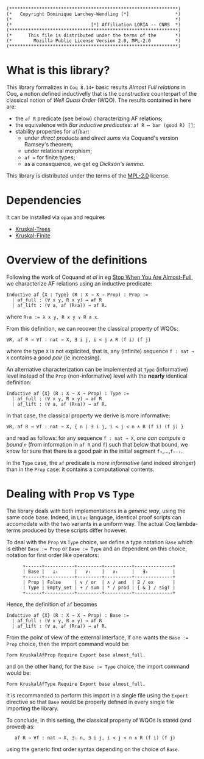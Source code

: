 ```
(**************************************************************)
(*   Copyright Dominique Larchey-Wendling [*]                 *)
(*                                                            *)
(*                             [*] Affiliation LORIA -- CNRS  *)
(**************************************************************)
(*      This file is distributed under the terms of the       *)
(*        Mozilla Public License Version 2.0, MPL-2.0         *)
(**************************************************************)
```

# What is this library?

This library formalizes in `Coq 8.14+` basic results _Almost Full relations_ in Coq,
a notion defined inductivelly that is the constructive counterpart of the classical
notion of _Well Quasi Order_ (WQO). The results contained in here are:
- the `af R` predicate (see below) characterizing AF relations;
- the equivalence with _Bar inductive predicates_: `af R ↔ bar (good R) []`;
- stability properties for `af`/`bar`:
  - under _direct products_ and _direct sums_ via Coquand's version Ramsey's theorem;
  - under relational morphism;
  - `af =` for finite types;
  - as a consequence, we get eg _Dickson's lemma_.
 
This library is distributed under the terms of the [MPL-2.0](LICENSE) license.

# Dependencies
It can be installed via `opam` and requires
- [Kruskal-Trees](https://github.com/DmxLarchey/Kruskal-Trees)
- [Kruskal-Finite](https://github.com/DmxLarchey/Kruskal-Finite)
  
# Overview of the definitions

Following the work of Coquand _et al_ in eg [Stop When You Are Almost-Full](https://link.springer.com/chapter/10.1007/978-3-642-32347-8_17),
we characterize AF relations using an inductive predicate:
```coq
Inductive af {X : Type} (R : X → X → Prop) : Prop :=
  | af_full : (∀ x y, R x y) → af R
  | af_lift : (∀ a, af (R↑a)) → af R.
```
where `R↑a := λ x y, R x y ∨ R a x`.

From this definition, we can recover the classical property of WQOs:
```coq
∀R, af R → ∀f : nat → X, ∃ i j, i < j ∧ R (f i) (f j)
```
where the type `X` is not explicited, that is, any (infinite) 
sequence `f : nat → X` contains a _good pair_ (ie increasing).

An alternative characterization can be implemented at `Type` (informative)
level instead of the `Prop` (non-informative) level with the __nearly__
identical definition:
```coq
Inductive af {X} (R : X → X → Prop) : Type :=
  | af_full : (∀ x y, R x y) → af R
  | af_lift : (∀ a, af (R↑a)) → af R.
```
In that case, the classical property we derive is more informative:
```coq
∀R, af R → ∀f : nat → X, { n | ∃ i j, i < j < n ∧ R (f i) (f j) }
```
and read as follows: for any sequence `f : nat → X`, _one can
compute a bound `n`_ (from information in `af R` and `f`) such that 
below that bound, we know for sure that there is a good pair 
in the initial segment `f₀`,...,`fₙ₋₁`.

In the `Type` case, the `af` predicate is _more informative_ (and
indeed stronger) than in the `Prop` case: it contains a computational
contents.

# Dealing with `Prop` vs `Type`

The library deals with both implementations in a _generic way_, using
the same code base. Indeed, in `Ltac` language, identical proof scripts
can accomodate with the two variants in a uniform way. The actual
Coq lambda-terms produced by these scripts differ however.

To deal with the `Prop` vs `Type` choice, we define a type notation
`Base` which is either `Base := Prop` or `Base := Type` and an
dependent on this choice, notation for first order like operators:
```
      +------+-----------+---------+----------+--------------+
      | Base |   ⊥ₜ      |   ∨ₜ    |   ∧ₜ     |   ∃ₜ         |
      +------+-----------+---------+----------+--------------+
      | Prop | False     | ∨ / or  | ∧ / and  | ∃ / ex       |
      | Type | Empty_set | + / sum | * / prod | { & } / sigT |
      +------+-----------+---------+----------+--------------+
```
Hence, the definition of `af` becomes
```coq
Inductive af {X} (R : X → X → Prop) : Base :=
  | af_full : (∀ x y, R x y) → af R
  | af_lift : (∀ a, af (R↑a)) → af R.
```

From the point of view of the external interface, if one wants
the `Base := Prop` choice, then the import command would be:
```coq
Form KruskalAfProp Require Export base almost_full.
```
and on the other hand, for the `Base := Type` choice, the import
command would be:
```coq
Form KruskalAfType Require Export base almost_full.
```

It is recommanded to perform this import in a single file using
the `Export` directive so that `Base` would be properly defined
in every single file importing the library.

To conclude, in this setting, the classical property of WQOs is
stated (and proved) as:
```coq
   af R → ∀f : nat → X, ∃ₜ n, ∃ i j, i < j < n ∧ R (f i) (f j)
```
using the generic first order syntax depending on the choice of `Base`.

